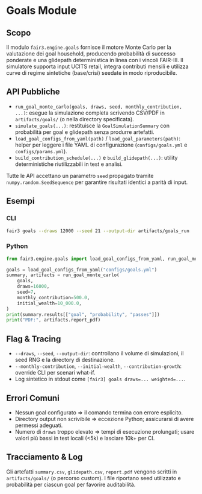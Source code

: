 # Goals Module

## Scopo
Il modulo `fair3.engine.goals` fornisce il motore Monte Carlo per la
valutazione dei goal household, producendo probabilità di successo
ponderate e una glidepath deterministica in linea con i vincoli FAIR-III.
Il simulatore supporta input UCITS retail, integra contributi mensili e
utilizza curve di regime sintetiche (base/crisi) seedate in modo
riproducibile.

## API Pubbliche
- `run_goal_monte_carlo(goals, draws, seed, monthly_contribution, ...)`:
  esegue la simulazione completa scrivendo CSV/PDF in
  `artifacts/goals/` (o nella directory specificata).
- `simulate_goals(...)`:
  restituisce la `GoalSimulationSummary` con probabilità per goal e
  glidepath senza produrre artefatti.
- `load_goal_configs_from_yaml(path)` / `load_goal_parameters(path)`:
  helper per leggere i file YAML di configurazione (`configs/goals.yml`
  e `configs/params.yml`).
- `build_contribution_schedule(...)` e `build_glidepath(...)`:
  utility deterministiche riutilizzabili in test e analisi.

Tutte le API accettano un parametro `seed` propagato tramite
`numpy.random.SeedSequence` per garantire risultati identici a parità di
input.

## Esempi
### CLI
```bash
fair3 goals --draws 12000 --seed 21 --output-dir artifacts/goals_run
```
### Python
```python
from fair3.engine.goals import load_goal_configs_from_yaml, run_goal_monte_carlo

goals = load_goal_configs_from_yaml("configs/goals.yml")
summary, artifacts = run_goal_monte_carlo(
    goals,
    draws=16000,
    seed=7,
    monthly_contribution=500.0,
    initial_wealth=10_000.0,
)
print(summary.results[["goal", "probability", "passes"]])
print("PDF:", artifacts.report_pdf)
```

## Flag & Tracing
- `--draws`, `--seed`, `--output-dir`: controllano il volume di
  simulazioni, il seed RNG e la directory di destinazione.
- `--monthly-contribution`, `--initial-wealth`,
  `--contribution-growth`: override CLI per scenari what-if.
- Log sintetico in stdout come `[fair3] goals draws=... weighted=...`.

## Errori Comuni
- Nessun goal configurato ⇒ il comando termina con errore esplicito.
- Directory output non scrivibile ⇒ eccezione Python; assicurarsi di
  avere permessi adeguati.
- Numero di `draws` troppo elevato ⇒ tempi di esecuzione prolungati;
  usare valori più bassi in test locali (<5k) e lasciare 10k+ per CI.

## Tracciamento & Log
Gli artefatti `summary.csv`, `glidepath.csv`, `report.pdf` vengono
scritti in `artifacts/goals/` (o percorso custom). I file riportano seed
utilizzato e probabilità per ciascun goal per favorire auditabilità.
